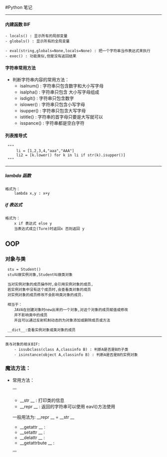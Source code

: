 #Python 笔记
****

#### 内建函数 BIF

    - locals() : 显示所有的局部变量
    - globals() : 显示所有的全局变量
    
    - eval(string,globals=None,locals=None) : 把一个字符串当作表达式来执行
    - exec() : 功能类似,但是没有返回结果
     

#### 字符串常用方法
   - 判断字符串内容的常用方法：
      - isalnum()  : 字符串只包含数字和大小写字母
      - isalpha()  : 字符串只包含 大小写字母组成
      - isdigit()  : 字符串只包含数字
      - islower()  : 字符串只包含小写字母
      - isupper()  : 字符串只包含大写字母
      - istitle()  : 字符串的首字母只要是大写就可以
      - isspance() : 字符串都是空白字符


#### 列表推导式
     """
         li = [1,2,3,4,"aaa","AAA"]
         li2 = [k.lower() for k in li if str(k).isupper()]
     """
    
---

##### lambda 函数
    格式为：
        lambda x,y : x+y
    
##### if 表达式
    格式为：
        x if 表达式 else y
        当表达式成立(Ture)时返回x 否则返回 y
        
## OOP

### 对象与类
     stu = Student()
     stu叫做实例对象,Student叫做类对象
     
     当对实例对象的成员操作时,会引用实例对象的成员,
     若实例对象中没有这个成员时,会查看类对象的成员
     对实例对象的成员修改不会影响类对象的成员.
     
     相当于：
        JAVA在创建对象时new出来的一个对象,对这个对象的成员赋值或修改
        并不影响类中的成员
        并且可以通过反射机制动态的为对象添加或删除成员或方法
     
     __dict__:查看实例对象或类对象的成员
     
---

    类与对象的相关BIF:
        - issubclass(class A,classinfo B) : 判断A是否是B的子类
        - isinstance(object A,classinfo B) : 判断A是否是B的实例对象
        
### 魔法方法：

   - 常用方法：
   
        '''
        - __str __  : 打印类的信息 
        - __repr __ : 返回的字符串可以使用 eavl()方法使用
        
        一般用法为: __repr __ = __str __
        
        - __getattr __   : 
        - __setattr __   :
        - __delattr __   :
        - __getattrbute __ :
   
        '''


